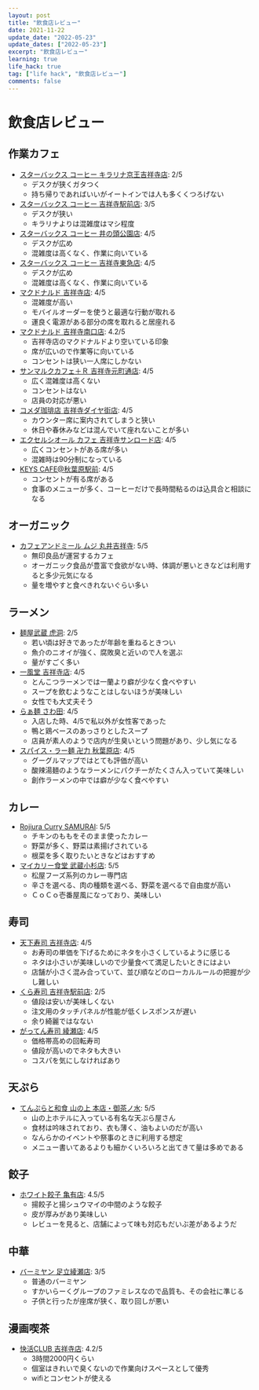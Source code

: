 ```yaml
---
layout: post
title: "飲食店レビュー"
date: 2021-11-22
update_date: "2022-05-23"
update_dates: ["2022-05-23"]
excerpt: "飲食店レビュー"
learning: true
life_hack: true
tag: ["life hack", "飲食店レビュー"]
comments: false
---
```


# 飲食店レビュー

## 作業カフェ
 - [スターバックス コーヒー キラリナ京王吉祥寺店](https://goo.gl/maps/qbLsiM7TNNhMWkb99): 2/5
   - デスクが狭くガタつく
   - 持ち帰りであればいいがイートインでは人も多くくつろげない
 - [スターバックス コーヒー 吉祥寺駅前店](https://goo.gl/maps/EYNHHiSsMDVaN8HR8): 3/5
   - デスクが狭い
   - キラリナよりは混雑度はマシ程度
 - [スターバックス コーヒー 井の頭公園店](https://goo.gl/maps/VVRFaDj18LZBGgSi7): 4/5
   - デスクが広め
   - 混雑度は高くなく、作業に向いている
 - [スターバックス コーヒー 吉祥寺東急店](https://goo.gl/maps/WjiXVc4gBuRxwUHR9): 4/5
   - デスクが広め
   - 混雑度は高くなく、作業に向いている
 - [マクドナルド 吉祥寺店](https://goo.gl/maps/9FYr5mb4VFy5xV8J9): 4/5
   - 混雑度が高い
   - モバイルオーダーを使うと最適な行動が取れる
   - 運良く電源がある部分の席を取れると居座れる
 - [マクドナルド 吉祥寺南口店](https://goo.gl/maps/LwzVnP7f3twHyCzd8): 4.2/5
   - 吉祥寺店のマクドナルドより空いている印象
   - 席が広いので作業等に向いている
   - コンセントは狭い一人席にしかない
 - [サンマルクカフェ＋Ｒ 吉祥寺元町通店](https://goo.gl/maps/d9H4DQDv4ZmPz5Mh7): 4/5
   - 広く混雑度は高くない
   - コンセントはない
   - 店員の対応が悪い
 - [コメダ珈琲店 吉祥寺ダイヤ街店](https://goo.gl/maps/aAVDtqXtJ4UPLB97A): 4/5
   - カウンター席に案内されてしまうと狭い
   - 休日や春休みなどは混んでいて座れないことが多い
 - [エクセルシオール カフェ 吉祥寺サンロード店](https://goo.gl/maps/vdivkti6SqRW5ihq7): 4/5
   - 広くコンセントがある席が多い
   - 混雑時は90分制になっている
 - [KEYS CAFE@秋葉原駅前](https://g.page/keyscafe-akiba?share): 4/5
   - コンセントが有る席がある
   - 食事のメニューが多く、コーヒーだけで長時間粘るのは込具合と相談になる

## オーガニック
 - [カフェアンドミール ムジ 丸井吉祥寺](https://goo.gl/maps/wyYFMe1jkZtumddE7): 5/5
   - 無印良品が運営するカフェ
   - オーガニック食品が豊富で食欲がない時、体調が悪いときなどは利用すると多少元気になる
   - 量を増やすと食べきれないぐらい多い

## ラーメン
 - [麺屋武蔵 虎洞](https://g.page/634_kodou?share): 2/5
   - 若い頃は好きであったが年齢を重ねるときつい
   - 魚介のニオイが強く、腐敗臭と近いので人を選ぶ
   - 量がすごく多い
 - [一風堂 吉祥寺店](https://goo.gl/maps/C7T7UfDEo2utyXYi9): 4/5
   - とんこつラーメンでは一蘭より癖が少なく食べやすい
   - スープを飲むようなことはしないほうが美味しい
   - 女性でも大丈夫そう
 - [らぁ麺 さわ田](https://tabelog.com/tokyo/A1320/A132001/13256845/): 4/5
   - 入店した時、4/5で私以外が女性客であった
   - 鴨と鶏ベースのあっさりとしたスープ
   - 店員が素人のようで店内が生臭いという問題があり、少し気になる
 - [スパイス・ラー麺 卍力 秋葉原店](https://g.page/SpicedRamenAkihabara?share): 4/5
   - グーグルマップではとても評価が高い
   - 酸辣湯麺のようなラーメンにパクチーがたくさん入っていて美味しい
   - 創作ラーメンの中では癖が少なく食べやすい

## カレー
 - [Rojiura Curry SAMURAI](https://goo.gl/maps/D8dNUtP6d8pufYb97): 5/5
   - チキンのももをそのまま使ったカレー
   - 野菜が多く、野菜は素揚げされている
   - 根菜を多く取りたいときなどはおすすめ
 - [マイカリー食堂 武蔵小杉店](https://goo.gl/maps/SVaz4Tuc5epQTJq76): 5/5
   - 松屋フーズ系列のカレー専門店
   - 辛さを選べる、肉の種類を選べる、野菜を選べるで自由度が高い
   - ＣｏＣｏ壱番屋風になっており、美味しい

## 寿司
 - [天下寿司 吉祥寺店](https://goo.gl/maps/97kgfke4eayE7gVj7): 4/5
   - お寿司の単価を下げるためにネタを小さくしているように感じる
   - ネタは小さいが美味しいので少量食べて満足したいときにはよい
   - 店舗が小さく混み合っていて、並び順などのローカルルールの把握が少し難しい
 - [くら寿司 吉祥寺駅前店](https://goo.gl/maps/EFGP1QA6qE5Rvabg7): 2/5
   - 値段は安いが美味しくない
   - 注文用のタッチパネルが性能が低くレスポンスが遅い
   - 余り綺麗ではなない
 - [がってん寿司 綾瀬店](https://tabelog.com/tokyo/A1324/A132404/13041646/): 4/5
   - 価格帯高めの回転寿司
   - 値段が高いのでネタも大きい
   - コスパを気にしなければあり

## 天ぷら
 - [てんぷらと和食 山の上 本店・御茶ノ水](https://goo.gl/maps/u5QrZtw6KhLD7EDw5): 5/5
   - 山の上ホテルに入っている有名な天ぷら屋さん
   - 食材は吟味されており、衣も薄く、油もよいのだが高い
   - なんらかのイベントや祭事のときに利用する想定
   - メニュー書いてあるよりも細かくいろいろと出てきて量は多めである

## 餃子
 - [ホワイト餃子 亀有店](https://www.white-gyouza.co.jp/branch/kameari.html): 4.5/5
   - 揚餃子と揚シュウマイの中間のような餃子
   - 皮が厚みがあり美味しい
   - レビューを見ると、店舗によって味も対応もだいぶ差があるようだ

## 中華
 - [バーミヤン 足立綾瀬店](https://goo.gl/maps/Rz7JGJzt3W8DgFxX6): 3/5
   - 普通のバーミヤン
   - すかいらーくグループのファミレスなので品質も、その会社に準じる
   - 子供と行ったが座席が狭く、取り回しが悪い

## 漫画喫茶
 - [快活CLUB 吉祥寺店](https://goo.gl/maps/xFaAeHm23gdoifks5): 4.2/5
   - 3時間2000円くらい
   - 個室はきれいで臭くないので作業向けスペースとして優秀
   - wifiとコンセントが使える
